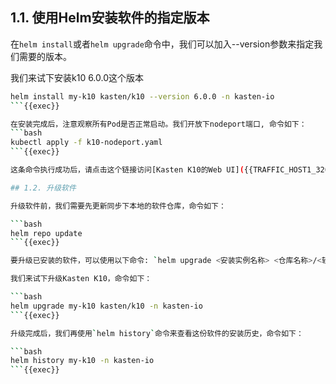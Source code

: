 ## 1.1. 使用Helm安装软件的指定版本

在`helm install`或者`helm upgrade`命令中，我们可以加入--version参数来指定我们需要的版本。

我们来试下安装k10 6.0.0这个版本

```bash
helm install my-k10 kasten/k10 --version 6.0.0 -n kasten-io
```{{exec}}

在安装完成后，注意观察所有Pod是否正常启动。我们开放下nodeport端口, 命令如下：
```bash
kubectl apply -f k10-nodeport.yaml
```{{exec}}

这条命令执行成功后，请点击这个链接访问[Kasten K10的Web UI]({{TRAFFIC_HOST1_32000}}/k10/#/)

## 1.2. 升级软件

升级软件前，我们需要先更新同步下本地的软件仓库，命令如下：

```bash
helm repo update
```{{exec}}

要升级已安装的软件，可以使用以下命令: `helm upgrade <安装实例名称> <仓库名称>/<软件名称> -n <k8s命名空间>`

我们来试下升级Kasten K10，命令如下：

```bash
helm upgrade my-k10 kasten/k10 -n kasten-io
```{{exec}}

升级完成后，我们再使用`helm history`命令来查看这份软件的安装历史，命令如下：

```bash
helm history my-k10 -n kasten-io
```{{exec}}


